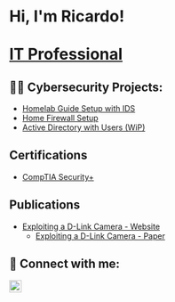 <h1>Hi, I'm Ricardo! <br/> <a href="https://www.linkedin.com/in/rrivera007"> <br/> IT Professional</a></h1>

<h2>👨‍💻 Cybersecurity Projects:</h2>

 - [Homelab Guide Setup with IDS](https://github.com/RicardoRivera7/HomeLabSetupGuide) <br/> 
 - [Home Firewall Setup](https://github.com/RicardoRivera7/HomeFireWall) <br/>
 - [Active Directory with Users (WiP)](https://github.com/RicardoRivera7/ActiveDirectorywithUsers)
   
   

<h2>Certifications</h2>

 - [CompTIA Security+](https://drive.google.com/file/d/189yjvXqCD07E6NFu5unzdU4_NubhBBlU/view?usp=sharing)

<h2>Publications</h2>

- [Exploiting a D-Link Camera - Website](https://www.arcadia.edu/student-life/meet-our-students/fordv/ricardo-rivera-on-exploiting-vulnerabilities-in-d-link-cameras/)
    - [Exploiting a D-Link Camera - Paper](https://www.arcadia.edu/wp-content/uploads/2022/10/Ricardo_Rivera_D-Link_camera_exploitation.pdf)






<h2> 🤳 Connect with me:</h2>

[<img align="left" alt="JoshMadakor | LinkedIn" width="22px" src="https://cdn.jsdelivr.net/npm/simple-icons@v3/icons/linkedin.svg" />][linkedin]



[linkedin]: https://www.linkedin.com/in/rrivera007


